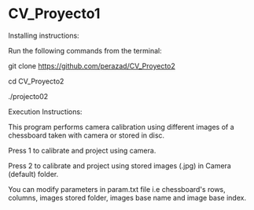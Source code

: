 # CV_Proyecto1

Installing instructions:

Run the following commands from the terminal:

git clone https://github.com/perazad/CV_Proyecto2

cd CV_Proyecto2

./projecto02

Execution Instructions:

This program performs camera calibration using different images of a chessboard taken with camera or stored in disc.

Press 1 to calibrate and project using camera.

Press 2 to calibrate and project using stored images (.jpg) in Camera (default) folder.

You can modify parameters in param.txt file i.e chessboard's rows, columns, images stored folder, images base name and image base index.

